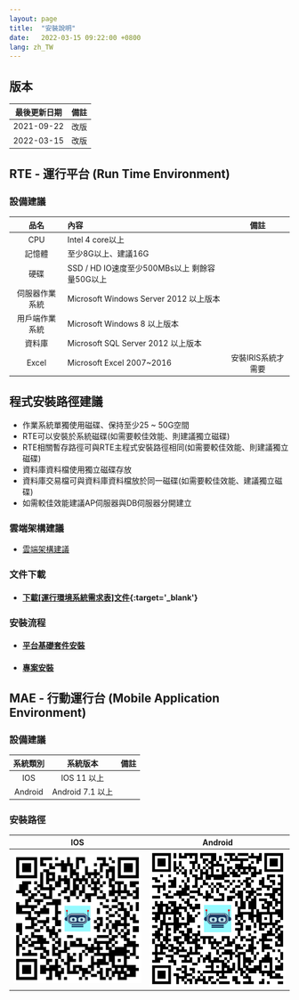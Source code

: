 ```yaml
---
layout: page
title:  "安裝說明"
date:   2022-03-15 09:22:00 +0800
lang: zh_TW
---
```


## 版本

|最後更新日期|備註|
|:--:|:--:|
|2021-09-22|改版|
|2022-03-15|改版|

## RTE - 運行平台 (Run Time Environment)

### 設備建議

|品名|內容|備註|
|:-:|:-|:-:|
|CPU|Intel 4 core以上||
|記憶體|至少8G以上、建議16G||
|硬碟|SSD / HD IO速度至少500MBs以上 剩餘容量50G以上||
|伺服器作業系統|Microsoft Windows Server 2012 以上版本||
|用戶端作業系統|Microsoft Windows 8 以上版本||
|資料庫|Microsoft SQL Server 2012 以上版本||
|Excel|Microsoft Excel 2007~2016|安裝IRIS系統才需要|

## 程式安裝路徑建議

* 作業系統單獨使用磁碟、保持至少25 ~ 50G空間
* RTE可以安裝於系統磁碟(如需要較佳效能、則建議獨立磁碟)
* RTE相關暫存路徑可與RTE主程式安裝路徑相同(如需要較佳效能、則建議獨立磁碟)
* 資料庫資料檔使用獨立磁碟存放
* 資料庫交易檔可與資料庫資料檔放於同一磁碟(如需要較佳效能、建議獨立磁碟)
* 如需較佳效能建議AP伺服器與DB伺服器分開建立

### 雲端架構建議

* [雲端架構建議](CLOUD.html)

### 文件下載
* #### [下載[運行環境系統需求表]文件](運行環境系統需求表V3.02.pdf){:target='_blank'}

### 安裝流程
* #### [平台基礎套件安裝](RTE/PACKAGE/README.html)
* #### [專案安裝](RTE/PROJECT/README.html)

## MAE - 行動運行台 (Mobile Application Environment)

### 設備建議

|系統類別|系統版本|備註|
|:-:|:-:|:-:|
|IOS|IOS 11 以上||
|Android|Android 7.1 以上||

### 安裝路徑

| IOS | Android |
|:-:|:-:|
| [![alt APP Store](img/mae-logo-ios-30.png)](https://apps.apple.com/us/app/id1489699152) | [![alt APP Store](img/mae-logo-android-30.png)](https://play.google.com/store/apps/details?id=com.arcare.ruru.smarr)  |